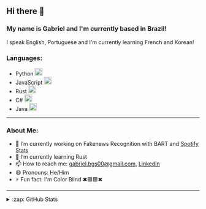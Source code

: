 ## Hi there 👋

### My name is Gabriel and I'm currently based in Brazil!

I speak English, Portuguese and I'm currently learning French and Korean!

### Languages:
- Python <img src="https://cdn.jsdelivr.net/gh/devicons/devicon/icons/python/python-original.svg" width="20" />
- JavaScript <img src="https://cdn.jsdelivr.net/gh/devicons/devicon/icons/javascript/javascript-original.svg" width="20" />
- Rust <img src="https://cdn.jsdelivr.net/gh/devicons/devicon/icons/rust/rust-plain.svg" width="20" />
- C# <img src="https://cdn.jsdelivr.net/gh/devicons/devicon/icons/csharp/csharp-original.svg" width="20" />
- Java <img src="https://cdn.jsdelivr.net/gh/devicons/devicon/icons/java/java-original.svg" width="20" />

---

### About Me:
- 🔭 I’m currently working on Fakenews Recognition with BART and [Spotify Stats](https://github.com/GabrielBG0/Spotify-Stats.js)
- 🌱 I’m currently learning Rust
- 📫 How to reach me: <gabriel.bgs00@gmail.com>, [LinkedIn](https://www.linkedin.com/in/gabrielbgutierrez/)
- 😄 Pronouns: He/Him
- ⚡ Fun fact: I'm Color Blind ✖🟩🟥✖

---

<details>
  </br>
  <summary>:zap: GitHub Stats</summary>

  ![Gabriel's GitHub stats](https://github-readme-stats.vercel.app/api?username=GabrielBG0&theme=tokyonight&show_icons=true&count_private=true)

</details>
